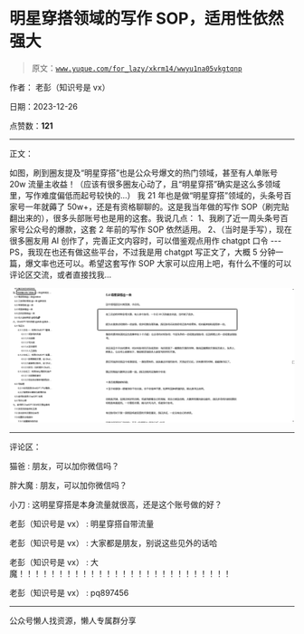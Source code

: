 # 明星穿搭领域的写作 SOP，适用性依然强大

> 原文：[`www.yuque.com/for_lazy/xkrm14/wwyu1na05vkgtqnp`](https://www.yuque.com/for_lazy/xkrm14/wwyu1na05vkgtqnp)

作者： 老彭（知识号是 vx）

日期：2023-12-26

点赞数：**121**

* * *

正文：

如图，刷到圈友提及“明星穿搭”也是公众号爆文的热门领域，甚至有人单账号 20w 流量主收益！（应该有很多圈友心动了，且“明星穿搭”确实是这么多领域里，写作难度偏低而起号较快的...）
我 21 年也是做“明星穿搭”领域的，头条号百家号一年就薅了 50w+，还是有资格聊聊的。这是我当年做的写作 SOP（刷完贴翻出来的），很多头部账号也是用的这套。我说几点：
1、我刷了近一周头条号百家号公众号的爆款，这套 2 年前的写作 SOP 依然适用。
2、（当时是手写），现在很多圈友用 AI 创作了，完善正文内容时，可以借鉴观点用作 chatgpt 口令 ---
PS，我现在也还有做这些平台，不过我是用 chatgpt 写正文了，大概 5 分钟一篇，爆文率也还可以。希望这套写作 SOP 大家可以应用上吧，有什么不懂的可以评论区交流，或者直接找我...

![](img/d7d718a169d240f65eb3aa238b423502.png)

* * *

评论区：

猫爸 : 朋友，可以加你微信吗？

胖大魔 : 朋友，可以加你微信吗？

小刀 : 这明星穿搭是本身流量就很高，还是这个账号做的好？

老彭（知识号是 vx） : 明星穿搭自带流量

老彭（知识号是 vx） : 大家都是朋友，别说这些见外的话哈

老彭（知识号是 vx） : 大魔！！！！！！！！！！！！！！！！！！！！！！！！！！！

老彭（知识号是 vx） : pq897456

* * *

公众号懒人找资源，懒人专属群分享